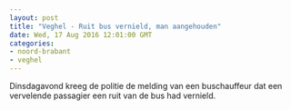```yaml
---
layout: post
title: "Veghel - Ruit bus vernield, man aangehouden"
date: Wed, 17 Aug 2016 12:01:00 GMT
categories: 
- noord-brabant 
- veghel 
---
```


Dinsdagavond kreeg de politie de melding van een buschauffeur dat een vervelende passagier een ruit van de bus had vernield.
